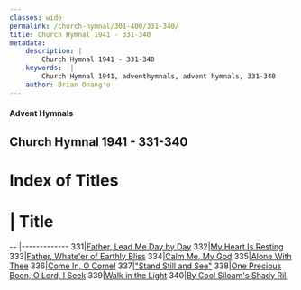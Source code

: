 ```yaml
---
classes: wide
permalink: /church-hymnal/301-400/331-340/
title: Church Hymnal 1941 - 331-340
metadata:
    description: |
        Church Hymnal 1941 - 331-340
    keywords:  |
        Church Hymnal 1941, adventhymnals, advent hymnals, 331-340
    author: Brian Onang'o
---
```


#### Advent Hymnals
## Church Hymnal 1941 - 331-340

# Index of Titles
# | Title                        
-- |-------------
331|[Father, Lead Me Day by Day](/church-hymnal/301-400/331-340/Father,-Lead-Me-Day-by-Day)
332|[My Heart Is Resting](/church-hymnal/301-400/331-340/My-Heart-Is-Resting)
333|[Father, Whate'er of Earthly Bliss](/church-hymnal/301-400/331-340/Father,-Whate'er-of-Earthly-Bliss)
334|[Calm Me, My God](/church-hymnal/301-400/331-340/Calm-Me,-My-God)
335|[Alone With Thee](/church-hymnal/301-400/331-340/Alone-With-Thee)
336|[Come In, O Come!](/church-hymnal/301-400/331-340/Come-In,-O-Come!)
337|["Stand Still and See"](/church-hymnal/301-400/331-340/"Stand-Still-and-See")
338|[One Precious Boon, O Lord, I Seek](/church-hymnal/301-400/331-340/One-Precious-Boon,-O-Lord,-I-Seek)
339|[Walk in the Light](/church-hymnal/301-400/331-340/Walk-in-the-Light)
340|[By Cool Siloam's Shady Rill](/church-hymnal/301-400/331-340/By-Cool-Siloam's-Shady-Rill)